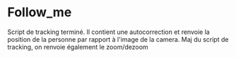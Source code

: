 # Follow_me

Script de tracking terminé. Il contient une autocorrection et renvoie la position de la personne par rapport à l'image de la camera.
Maj du script de tracking, on renvoie également le zoom/dezoom
